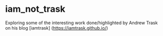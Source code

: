 # iam_not_trask
Exploring some of the interesting work done/highlighted by Andrew Trask on his blog [iamtrask] (https://iamtrask.github.io/)
